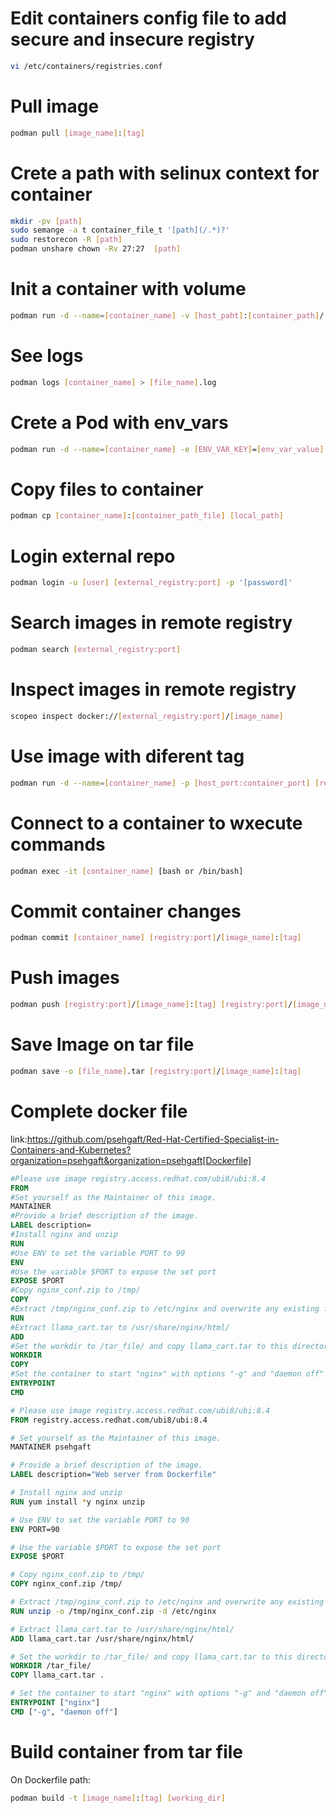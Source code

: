 # Edit containers config file to add secure and insecure registry

```sh
vi /etc/containers/registries.conf
```
# Pull image

```sh
podman pull [image_name]:[tag]
```

# Crete a path with selinux context for container

```sh
mkdir -pv [path]
sudo semange -a t container_file_t '[path](/.*)?'
sudo restorecon -R [path]
podman unshare chown -Rv 27:27  [path] 
```

# Init a container with volume

```sh
podman run -d --name=[container_name] -v [host_paht]:[container_path]/:Z --pod [pod_name] [image:tag]
```

# See logs

```sh
podman logs [container_name] > [file_name].log
```

# Crete a Pod with env_vars

```sh
podman run -d --name=[container_name] -e [ENV_VAR_KEY]=[env_var_value] -p [host_port]:[container_pod] [image_name]:[tag]
```
# Copy files to container

```sh
podman cp [container_name]:[container_path_file] [local_path]
```

# Login external repo

```sh
podman login -u [user] [external_registry:port] -p '[password]'
```

# Search images in remote registry

```sh
podman search [external_registry:port]
```

# Inspect images in remote registry

```sh
scopeo inspect docker://[external_registry:port]/[image_name]
```
# Use image with diferent tag

```sh
podman run -d --name=[container_name] -p [host_port:container_port] [registry:port]/[image_name]:[tag]
```

# Connect to a container to wxecute commands

```sh
podman exec -it [container_name] [bash or /bin/bash]
```

# Commit container changes

```sh
podman commit [container_name] [registry:port]/[image_name]:[tag]
```

# Push images

```sh
podman push [registry:port]/[image_name]:[tag] [registry:port]/[image_name]:[tag]
```

# Save Image on tar file

```sh
podman save -o [file_name].tar [registry:port]/[image_name]:[tag]
```

# Complete docker file

link:https://github.com/psehgaft/Red-Hat-Certified-Specialist-in-Containers-and-Kubernetes?organization=psehgaft&organization=psehgaft[Dockerfile]

```Dockerfile
#Please use image registry.access.redhat.com/ubi8/ubi:8.4
FROM
#Set yourself as the Maintainer of this image.
MANTAINER
#Provide a brief description of the image.
LABEL description=
#Install nginx and unzip
RUN
#Use ENV to set the variable PORT to 90
ENV 
#Use the variable $PORT to expose the set port
EXPOSE $PORT
#Copy nginx_conf.zip to /tmp/
COPY
#Extract /tmp/nginx_conf.zip to /etc/nginx and overwrite any existing files (hint use -o and -d options for unzip)
RUN
#Extract llama_cart.tar to /usr/share/nginx/html/
ADD
#Set the workdir to /tar_file/ and copy llama_cart.tar to this directory without uncompressing it.
WORKDIR
COPY
#Set the container to start "nginx" with options "-g" and "daemon off" as overwritable options(hint: use ENTRYPOINT and CMD).
ENTRYPOINT
CMD
```

```Dockerfile
# Please use image registry.access.redhat.com/ubi8/ubi:8.4
FROM registry.access.redhat.com/ubi8/ubi:8.4

# Set yourself as the Maintainer of this image.
MANTAINER psehgaft

# Provide a brief description of the image.
LABEL description="Web server from Dockerfile"

# Install nginx and unzip
RUN yum install *y nginx unzip

# Use ENV to set the variable PORT to 90
ENV PORT=90

# Use the variable $PORT to expose the set port
EXPOSE $PORT

# Copy nginx_conf.zip to /tmp/
COPY nginx_conf.zip /tmp/

# Extract /tmp/nginx_conf.zip to /etc/nginx and overwrite any existing files (hint use -o and -d options for unzip)
RUN unzip -o /tmp/nginx_conf.zip -d /etc/nginx

# Extract llama_cart.tar to /usr/share/nginx/html/
ADD llama_cart.tar /usr/share/nginx/html/

# Set the workdir to /tar_file/ and copy llama_cart.tar to this directory without uncompressing it.
WORKDIR /tar_file/
COPY llama_cart.tar .

# Set the container to start "nginx" with options "-g" and "daemon off" as overwritable options(hint: use ENTRYPOINT and CMD).
ENTRYPOINT ["nginx"]
CMD ["-g", "daemon off"]
```

# Build container from tar file

On Dockerfile path:

```sh
podman build -t [image_name]:[tag] [working_dir]
```




